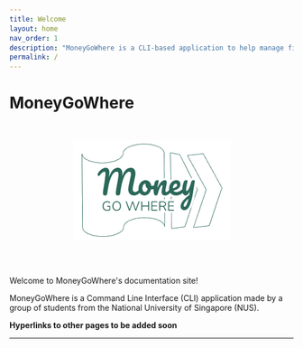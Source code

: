 ```yaml
---
title: Welcome
layout: home
nav_order: 1
description: "MoneyGoWhere is a CLI-based application to help manage finances."
permalink: / 
---
```

# MoneyGoWhere

<br>
<p align="center"><img alt="icon" src="https://raw.githubusercontent.com/AY2223S1-CS2113T-W11-1/tp/master/docs/images/icon.png"></p>
<br>

## 

Welcome to MoneyGoWhere's documentation site!

MoneyGoWhere is a Command Line Interface (CLI) application made by a group of students from the National University of Singapore (NUS).

__Hyperlinks to other pages to be added soon__

----

